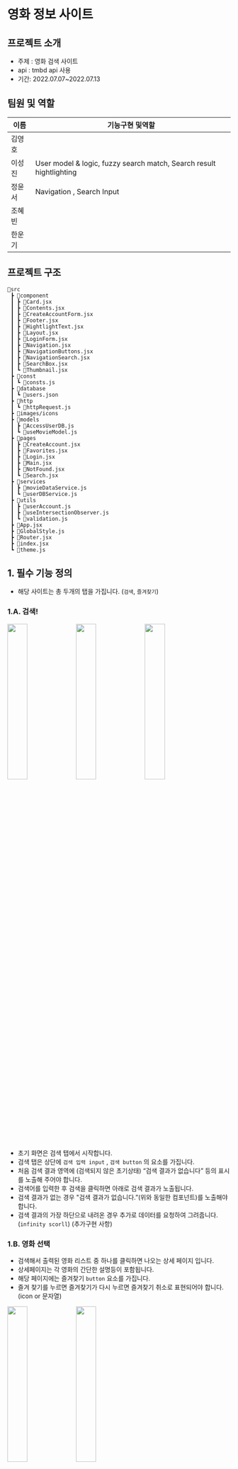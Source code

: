 # 영화 정보 사이트
## 프로젝트 소개
- 주제 : 영화 검색 사이트
- api : tmbd api 사용
- 기간: 2022.07.07~2022.07.13

## 팀원 및 역할
| 이름   | 기능구현 및역할     | 
| ------ | ------------------- | 
| 김영호 |  | 
| 이성진 | User model & logic, fuzzy search match, Search result hightlighting | 
| 정윤서 | Navigation , Search Input | 
| 조혜빈 |  | 
| 한운기 |  | 

## 프로젝트 구조
```
📂src
 ┣ 📂component
 ┃ ┣ 📜Card.jsx
 ┃ ┣ 📜Contents.jsx
 ┃ ┣ 📜CreateAccountForm.jsx
 ┃ ┣ 📜Footer.jsx
 ┃ ┣ 📜HightlightText.jsx
 ┃ ┣ 📜Layout.jsx
 ┃ ┣ 📜LoginForm.jsx
 ┃ ┣ 📜Navigation.jsx
 ┃ ┣ 📜NavigationButtons.jsx
 ┃ ┣ 📜NavigationSearch.jsx
 ┃ ┣ 📜SearchBox.jsx
 ┃ ┗ 📜Thumbnail.jsx
 ┣ 📂const
 ┃ ┗ 📜consts.js
 ┣ 📂database
 ┃ ┗ 📜users.json
 ┣ 📂http
 ┃ ┗ 📜httpRequest.js
 ┣ 📂images/icons
 ┣ 📂models
 ┃ ┣ 📜AccessUserDB.js
 ┃ ┗ 📜useMovieModel.js
 ┣ 📂pages
 ┃ ┣ 📜CreateAccount.jsx
 ┃ ┣ 📜Favorites.jsx
 ┃ ┣ 📜Login.jsx
 ┃ ┣ 📜Main.jsx
 ┃ ┣ 📜NotFound.jsx
 ┃ ┗ 📜Search.jsx
 ┣ 📂services
 ┃ ┣ 📜movieDataService.js
 ┃ ┗ 📜userDBService.js
 ┣ 📂utils
 ┃ ┣ 📜userAccount.js
 ┃ ┣ 📜useIntersectionObserver.js
 ┃ ┗ 📜validation.js
 ┣ 📜App.jsx
 ┣ 📜GlobalStyle.js
 ┣ 📜Router.jsx
 ┣ 📜index.jsx
 ┗ 📜theme.js
```
## 1. 필수 기능 정의

- 해당 사이트는 총 두개의 탭을 가집니다. (`검색`, `즐겨찾기`)

### 1.A. 검색!

<p>
<img src="https://user-images.githubusercontent.com/77876601/177663670-e7b41c0a-d548-4163-8686-869819297fca.jpeg" width="30%">
<img src="https://user-images.githubusercontent.com/77876601/177663688-6f99fe0e-fea4-46a9-b97b-8e438b40f549.jpeg" width="30%">
<img src="https://user-images.githubusercontent.com/77876601/177663692-b47f7fb6-d9db-42fe-ab99-a517cdc3bc7b.jpeg" width="30%">
</p>
                                                                                                                            
- 초기 화면은 검색 탭에서 시작합니다.
- 검색 탭은 상단에 `검색 입력 input` , `검색 button` 의 요소를 가집니다.
- 처음 검색 결과 영역에 (검색되지 않은 초기상태) “검색 결과가 없습니다” 등의 표시를 노출해 주어야 합니다.
- 검색어를 입력한 후 검색을 클릭하면 아래로 검색 결과가 노출됩니다.
- 검색 결과가 없는 경우 "검색 결과가 없습니다.”(위와 동일한 컴포넌트)를 노출해야 합니다.
- 검색 결과의 가장 하단으로 내려온 경우 추가로 데이터를 요청하여 그려줍니다. (`infinity scorll`) (추가구현 사항)

### 1.B. 영화 선택

- 검색해서 출력된 영화 리스트 중 하나를 클릭하면 나오는 상세 페이지 입니다.
- 상세페이지는 각 영화의 간단한 설명등이 포함됩니다.
- 해당 페이지에는 즐겨찾기 `button` 요소를 가집니다.
- 즐겨 찾기를 누르면 즐겨찾기가 다시 누르면 즐겨찾기 취소로 표현되어야 합니다. (icon or 문자열)
<p>
<img src="https://user-images.githubusercontent.com/77876601/177663762-b8d70195-d796-4d15-8b90-6531b958a55f.jpeg" width="30%">
<img src="https://user-images.githubusercontent.com/77876601/177663765-89ab2e8e-28ca-41fa-a2ba-b304dac72255.jpeg" width="30%">
</p>

### 1.C. 즐겨찾기

- 즐겨 찾기 탭을 클릭하면 즐겨찾기로 진입합니다.
- 즐겨찾기 페이지에는 즐겨찾기 된 영화리스트가 보여 집니다. (검색 했을 때와 동일)
<p>
<img src="https://user-images.githubusercontent.com/77876601/177663749-7108db66-a415-4aeb-b42a-1cac8d834f32.jpeg"  width="30%">
<img src="https://user-images.githubusercontent.com/77876601/177663752-5ed781ce-7696-48e7-9a1b-0ef82b10bea0.jpeg"  width="30%">
<img src="https://user-images.githubusercontent.com/77876601/177663754-bd34ec5d-36ec-402a-bac8-f710e512ad6e.jpeg"  width="30%">
</p>

## 2. 팀에서 추가한 기능

### 2.A. 사용자

- JSON Database에 사용자 정보 저장(User Model)
- 로그인 기능
  - 사용자계정(email 형식), 비밀번호 검증
  - 검증 실패 시 경고 출력
  - 로그인 후 localStorage에 토큰 저장(모든 사용자 정보 저장)
  - localStorage에 저장된 사용자 정보를 쉽게 불러오는 함수 추가
- 계정 생성 기능
  - 로그인 페이지 재사용

```typescript
// model interface, JSON Database에 이 형태로 저장
interface User {
  id: number;
  email: string;
  password: string;
  watched: Array<{ id: number; numberOfWached: number }>;
  likes: Array<number>;
  favorites: Array<number>;
}
```

- likes : 유저는 영화 하나 당 한 번 like를 할 수 있고, user medel에 like한 영화의 id가 저장
- favorites : like와 같다


### 2.B. Navigation (정윤서)
- 네이게이션 바
  - 기본적인 UI로 로고 , 검색창 , 그외 버튼으로 구성되어있음 
- 검색창
  - useRef로 input Value를 관리하여 검색기능 구현
  - useNavigation Hook 으로 url params를 변경하여 검색 페이지에서 영화 제목을 다룰 수 있게 사용
  - Button은 불필요한 요소로 생각 되어 제외하게 되었습니다
- 검색 박스
  - 검색어를 입력 할 시 localStorage로 저장하며 , useState Hook에 저장하고 , 호출하여 Box에 표시
  - onChange 함수로 input Value를 받아와 debounce 함수로 api 호출을 최대한 적게 사용
  - 반영되는 글자로 영화 제목을 불러와 추천검색어로 표시
  - 박스에 나온 요소를 클릭 할 시 , useNavigation Hook으로 url params로 변경하여 검색페이지로 이동
- 버튼
  - 기본 상태에서는 로그인 버튼만 활성화 되어 있으며 , 다른 버튼은 보이지 않으며 클릭시 로그인 페이지로 이동
  - 그 외 로그인을 활성화 하게 되면 , 즐겨찾기와 로그아웃을 표시해주며 클릭시 그에 맞는 즐겨찾기 페이지 , 로그아웃 기능을 
### 2.C-1. movie data fetch module 구현 (한운기)
- tmdb 사이트의 API 를 통해 정보를 가져오기 위한 fetch module 및 custom hook 구현
   - useMovieModel hook 포함사항: 
       - getMovies(): tmdb 사이트의 현재 most popular 데이터를 불러오기 (메인 페이지에서 활용)
       - getMovieById(): 특정 영화에 대한 자세한 정보 불러오기 (Thumbnail 클릭시 나타나는 Card에서 활용)
       - getMoviesByIds(): 여러개의 특정 영화들의 정보를 한꺼번에 불러오기 (즐겨찾기 페이지에서 활용)
       - searchMovies(): 특정 키워드를 내포하는 영화들을 검색하기 (검색페이지에서 활용)
### 2.C-2. user data fetch module 구현 (한운기)
- json-server를 활용한 사용자 정보에 대한 CRUD 를 위한 module 및 custom hook 구현
    - AccessUserDB 모듈 기능:
        - getUsers() / getUser() / createUser() / updateUser() / deleteUser()
### 2.C-3. infinite scroll 기능 구현 (한운기)
- main 및 search 페이지에서 Intersection Observer를 활용하여 infinite scroll 구현
    - useIntersectionObserver: infinite scroll을 위한 hook 구현
- search page 로직 구현: parameter 변화에 따른 새로운 영화 불러오기 로직 구현
